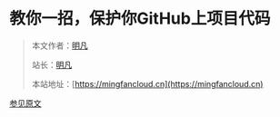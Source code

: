 #  教你一招，保护你GitHub上项目代码


> 本文作者：[明凡](../../作者.md)
>
> 站长：[明凡]()
>
> 本站地址：[https://mingfancloud.cn](https://mingfancloud.cn)

[参见原文](https://mp.weixin.qq.com/s/P3CJTX9S4Cf1k4YNYnnUeA)

